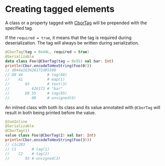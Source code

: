 # Creating tagged elements

A class or a property tagged with [CborTag](src/commonMain/kotlin/net/orandja/obor/annotations/CborTag.kt) will be
prepended with the specified tag.

If the `required = true`, it means that the tag is required during deserialization. The tag will always be written
during serialization.

```kotlin
@CborTag(tag = 0x44L, required = true)
@Serializable
data class Foo(@CborTag(tag = 0x55) val bar: Int)
println(Cbor.encodeToHexString(Foo(0)))
// d844a163626172d85500
// D8 44           # tag(68)
//    A1           # map(1)
//       63        # text(3)
//          626172 # "bar"
//       D8 55     # tag(85)
//          00     # unsigned(0)
```

An inlined class with both its class and its value annotated with `@CborTag` will result in both being printed before
the value.

```kotlin
@JvmInline
@Serializable
@CborTag(1)
value class Foo(@CborTag(2) val bar: Int)
println(Cbor.encodeToHexString(Foo(3)))
// c1c203
// C1       # tag(1)
//    C2    # tag(2)
//       03 # unsigned(3)
```